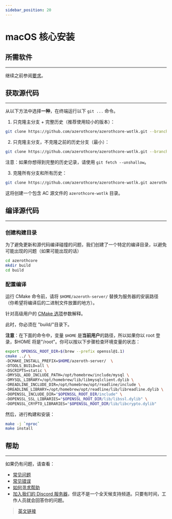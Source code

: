 ```yaml
---
sidebar_position: 20
---
```


# macOS 核心安装

## 所需软件
---

继续之前参阅[要求](/requirements)。

## 获取源代码
---

从以下方法中选择**一种**，在终端运行以下 `git ...` 命令。

1. 只克隆主分支 + 完整历史（推荐使用较小的版本）：

```bash
git clone https://github.com/azerothcore/azerothcore-wotlk.git --branch master --single-branch azerothcore
```

2. 只克隆主分支，不克隆之前的历史分支（最小）：

```bash
git clone https://github.com/azerothcore/azerothcore-wotlk.git --branch master --single-branch azerothcore --depth 1
```

注意：如果你想得到完整的历史记录，请使用 `git fetch --unshallow`。

3. 克隆所有分支和所有历史：

```bash
git clone https://github.com/azerothcore/azerothcore-wotlk.git azerothcore
```

这将创建一个包含 AC 源文件的 `azerothcore-wotlk` 目录。

## 编译源代码
---


### 创建构建目录

为了避免更新和源代码编译碰撞的问题，我们创建了一个特定的编译目录，以避免可能出现的问题（如果可能出现的话）

```bash
cd azerothcore
mkdir build
cd build
```

### 配置编译

运行 CMake 命令前，请将 `$HOME/azeroth-server/` 替换为服务器的安装路径（你希望将编译后的二进制文件放置的地方）。

针对高级用户的 [CMake 选项](https://www.azerothcore.org/wiki/cmake-options)参数解释。

此时，你必须在 "build/"目录下。

**注意**：在下面的命令中，变量 `$HOME` 是**当前用户**的路径，所以如果你以 root 登录，$HOME 将是"/root"。你可以按以下步骤检查环境变量的状态：

```bash
export OPENSSL_ROOT_DIR=$(brew --prefix openssl@1.1)
cmake ../ \
-DCMAKE_INSTALL_PREFIX=$HOME/azeroth-server/  \
-DTOOLS_BUILD=all \
-DSCRIPTS=static \
-DMYSQL_ADD_INCLUDE_PATH=/opt/homebrew/include/mysql \
-DMYSQL_LIBRARY=/opt/homebrew/lib/libmysqlclient.dylib \
-DREADLINE_INCLUDE_DIR=/opt/homebrew/opt/readline/include \
-DREADLINE_LIBRARY=/opt/homebrew/opt/readline/lib/libreadline.dylib \
-DOPENSSL_INCLUDE_DIR="$OPENSSL_ROOT_DIR/include" \
-DOPENSSL_SSL_LIBRARIES="$OPENSSL_ROOT_DIR/lib/libssl.dylib" \
-DOPENSSL_CRYPTO_LIBRARIES="$OPENSSL_ROOT_DIR/lib/libcrypto.dylib"
```

然后，进行构建和安装：

```bash
make -j `nproc`
make install
```

## 帮助
---

如果仍有问题，请查看：

- [常见问题](/faq)
- [常见错误](/common-errors)
- [如何寻求帮助](/how-to-ask-for-help)
- [加入我们的 Discord 服务器](https://discord.gg/gkt4y2x)，但这不是一个全天候支持频道。只要有时间，工作人员就会回答你的问题。

> [英文链接](https://www.azerothcore.org/wiki/macos-core-installation)
